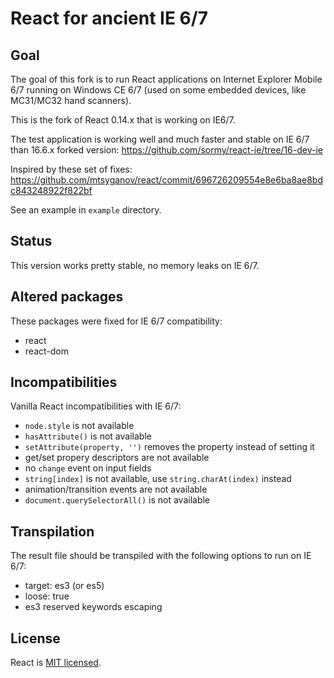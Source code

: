 # React for ancient IE 6/7

## Goal

The goal of this fork is to run React applications on Internet Explorer Mobile 6/7 running
on Windows CE 6/7 (used on some embedded devices, like MC31/MC32 hand scanners).

This is the fork of React 0.14.x that is working on IE6/7.

The test application is working well and much faster and stable on IE 6/7 than 16.6.x forked version:
https://github.com/sormy/react-ie/tree/16-dev-ie

Inspired by these set of fixes: https://github.com/mtsyganov/react/commit/696726209554e8e6ba8ae8bdc843248922f822bf

See an example in `example` directory.

## Status

This version works pretty stable, no memory leaks on IE 6/7.

## Altered packages

These packages were fixed for IE 6/7 compatibility:

- react
- react-dom

## Incompatibilities

Vanilla React incompatibilities with IE 6/7:

- `node.style` is not available
- `hasAttribute()` is not available
- `setAttribute(property, '')` removes the property instead of setting it
- get/set propery descriptors are not available
- no `change`  event on input fields
- `string[index]` is not available, use `string.charAt(index)` instead
- animation/transition events are not available
- `document.querySelectorAll()` is not available

## Transpilation

The result file should be transpiled with the following options to run on IE 6/7:

- target: es3 (or es5)
- loose: true
- es3 reserved keywords escaping

## License

React is [MIT licensed](./LICENSE).
